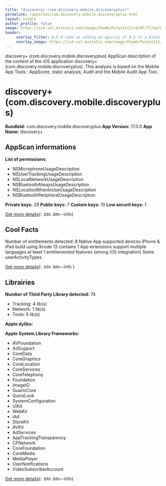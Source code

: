 ```yaml
---
title: "discovery+ (com.discovery.mobile.discoveryplus)"
permalink: /apps/ios/com.discovery.mobile.discoveryplus.html
layout: single
author_profile: false
image: https://is4-ssl.mzstatic.com/image/thumb/Purple112/v4/07/7f/ae/077fae9c-a76a-d65a-cefc-db19000b74ce/AppIcon-1x_U007emarketing-0-7-0-85-220.png/512x512bb.jpg
header: 
     overlay_filter: 0.5 # same as adding an opacity of 0.5 to a black background
     overlay_image: https://is4-ssl.mzstatic.com/image/thumb/Purple112/v4/07/7f/ae/077fae9c-a76a-d65a-cefc-db19000b74ce/AppIcon-1x_U007emarketing-0-7-0-85-220.png/512x512bb.jpg
---
```

discovery+ (com.discovery.mobile.discoveryplus) AppScan description of the content of the iOS application discovery+ (com.discovery.mobile.discoveryplus). This analysis is based on the Mobile App Tools : AppScore, static analysis, Audit and the Mobile Audit App Tool.

# discovery+ (com.discovery.mobile.discoveryplus)

**BundleId:** com.discovery.mobile.discoveryplus
**App Version:** 17.0.0
**App Name:** discovery+


## AppScan informations 

**List of permissions:** 
- NSMicrophoneUsageDescription
- NSUserTrackingUsageDescription
- NSLocalNetworkUsageDescription
- NSBluetoothAlwaysUsageDescription
- NSLocationWhenInUseUsageDescription
- NSBluetoothPeripheralUsageDescription
  
  
**Private keys:** 29
**Public keys:** 7
**Custom keys:** 10
**Low securit keys:** 1
  
[Get more details](/pricing.html){: .btn .btn--info}

## Cool Facts

Number of entitlements detected: 8
Native App
supported devices iPhone & iPad
build using Xcode 13
contains 1 App extensions
support multiple languages
at least 1 entitlemented features (strong iOS integration)
Some userActivityTypes
  
[Get more details](/pricing.html){: .btn .btn--info }

## Librairies 
**Number of Third Party Library detected:** 74
- Tracking: 4 lib(s)
- Network: 1 lib(s)
- Tools: 5 lib(s)


**Apple dylibs:**


**Apple System Library Frameworks:**
- AVFoundation
- AdSupport
- CoreData
- CoreGraphics
- CoreLocation
- CoreServices
- CoreTelephony
- Foundation
- ImageIO
- QuartzCore
- QuickLook
- SystemConfiguration
- UIKit
- WebKit
- iAd
- StoreKit
- AVKit
- AdServices
- AppTrackingTransparency
- CFNetwork
- CoreFoundation
- CoreMedia
- MediaPlayer
- UserNotifications
- VideoSubscriberAccount


  
[Get more details](/pricing.html){: .btn .btn--info}

